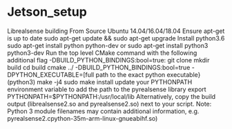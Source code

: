 # Jetson_setup

Librealsense building From Source
Ubuntu 14.04/16.04/18.04
Ensure apt-get is up to date
  sudo apt-get update && sudo apt-get upgrade
Install python3.6
  sudo apt-get install python python-dev or sudo apt-get install python3 python3-dev
Run the top level CMake command with the following additional flag -DBUILD_PYTHON_BINDINGS:bool=true:
  git clone
  mkdir build
  cd build
  cmake ../ -DBUILD_PYTHON_BINDINGS:bool=true -DPYTHON_EXECUTABLE=[full path to the exact python executable} (python3)
  make -j4
  sudo make install
update your PYTHONPATH environment variable to add the path to the pyrealsense library
export PYTHONPATH=$PYTHONPATH:/usr/local/lib
Alternatively, copy the build output (librealsense2.so and pyrealsense2.so) next to your script.
Note: Python 3 module filenames may contain additional information, e.g. pyrealsense2.cpython-35m-arm-linux-gnueabihf.so)
